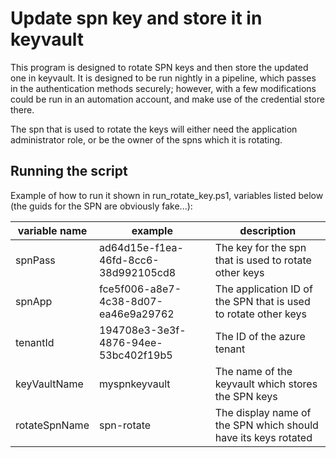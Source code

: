# Update spn key and store it in keyvault

This program is designed to rotate SPN keys and then store the updated one in keyvault. It is designed to be run nightly in a pipeline, which passes in the authentication methods securely; however, with a few modifications could be run in an automation account, and make use of the credential store there.

The spn that is used to rotate the keys will either need the application administrator role, or be the owner of the spns which it is rotating.

## Running the script
Example of how to run it shown in run_rotate_key.ps1, variables listed below (the guids for the SPN are obviously fake...):

| variable name | example | description |
|---------------|---------|-------------|
| spnPass       | ad64d15e-f1ea-46fd-8cc6-38d992105cd8 | The key for the spn that is used to rotate other keys |
| spnApp        | fce5f006-a8e7-4c38-8d07-ea46e9a29762 | The application ID of the SPN that is used to rotate other keys |
| tenantId      | 194708e3-3e3f-4876-94ee-53bc402f19b5 | The ID of the azure tenant |
| keyVaultName  | myspnkeyvault                        | The name of the keyvault which stores the SPN keys |
| rotateSpnName | spn-rotate                           | The display name of the SPN which should have its keys rotated |
